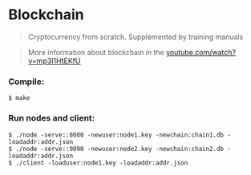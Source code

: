 # Blockchain

> Cryptocurrency from scratch. Supplemented by training manuals

> More information about blockchain in the [youtube.com/watch?v=mp3I1HtEKfU](https://www.youtube.com/watch?v=mp3I1HtEKfU "Blockchain")


### Compile:
```
$ make
```

### Run nodes and client:
```
$ ./node -serve::8080 -newuser:node1.key -newchain:chain1.db -loadaddr:addr.json
$ ./node -serve::9090 -newuser:node2.key -newchain:chain2.db -loadaddr:addr.json
$ ./client -loaduser:node1.key -loadaddr:addr.json
```
